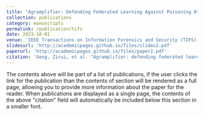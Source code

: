 ```yaml
---
title: "Agramplifier: Defending Federated Learning Against Poisoning Attacks Through Local Update Amplification"
collection: publications
category: manuscripts
permalink: /publication/tifs
date: 2023-10-01
venue: 'IEEE Transactions on Information Forensics and Security (TIFS)'
slidesurl: 'http://academicpages.github.io/files/slides2.pdf'
paperurl: 'http://academicpages.github.io/files/paper2.pdf'
citation: 'Gong, Zirui, et al. "Agramplifier: defending federated learning against poisoning attacks through local update amplification." IEEE Transactions on Information Forensics and Security 19 (2023): 1241-1250.'
---
```


The contents above will be part of a list of publications, if the user clicks the link for the publication than the contents of section will be rendered as a full page, allowing you to provide more information about the paper for the reader. When publications are displayed as a single page, the contents of the above "citation" field will automatically be included below this section in a smaller font.
